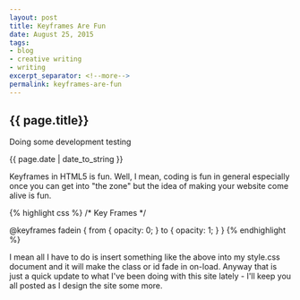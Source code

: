 ```yaml
---
layout: post
title: Keyframes Are Fun
date: August 25, 2015
tags:
- blog
- creative writing
- writing
excerpt_separator: <!--more-->
permalink: keyframes-are-fun
---
```

<h2 class="post-h2">{{ page.title}}</h2>
<p class="post-sub-desc"><span>Doing some development testing</span></p>
<p class="post-date"><span>{{ page.date | date_to_string }}</span></p>
<!--more-->
<p class="single-post">
Keyframes in HTML5 is fun. Well, I mean, coding is fun in general especially once you can get into "the zone" but the idea of making your website come alive is fun.
</p>
<p class="single-post">
{% highlight css %}
/* Key Frames */

@keyframes fadein {
from { opacity: 0; }
to { opacity: 1; }
}
{% endhighlight %}
</p>
<p class="single-post">
I mean all I have to do is insert something like the above into my style.css document and it will make the class or id fade in on-load.
Anyway that is just a quick update to what I've been doing with this site lately - I'll keep you all posted as I design the site some more.
</p>
